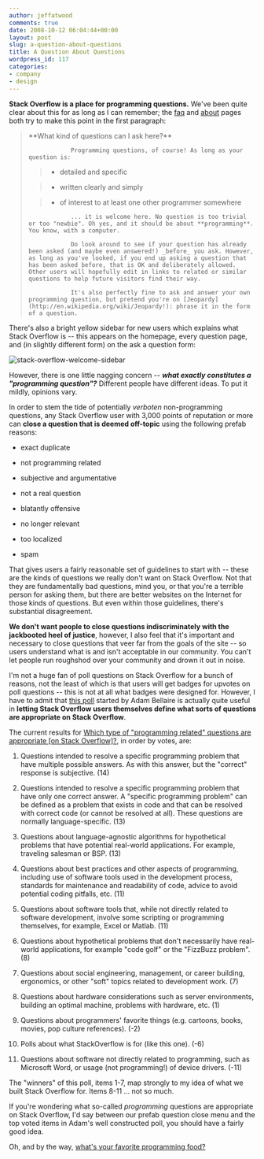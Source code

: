 ```yaml
---
author: jeffatwood
comments: true
date: 2008-10-12 06:04:44+00:00
layout: post
slug: a-question-about-questions
title: A Question About Questions
wordpress_id: 117
categories:
- company
- design
---
```



**Stack Overflow is a place for programming questions.** We've been quite clear about this for as long as I can remember; the [faq](http://stackoverflow.com/faq) and [about](http://stackoverflow.com/about) pages both try to make this point in the first paragraph:





<blockquote>
                **What kind of questions can I ask here?**
            
> 
> 
                Programming questions, of course! As long as your question is:
> 
> 
            
> 
> 
                
>   * detailed and specific
> 
                
>   * written clearly and simply
> 
                
>   * of interest to at least one other programmer somewhere
> 
            
            
> 
> 
                ... it is welcome here. No question is too trivial or too "newbie". Oh yes, and it should be about **programming**. You know, with a computer.
> 
> 
            
> 
> 
                Do look around to see if your question has already been asked (and maybe even answered!) _before_ you ask. However, as long as you've looked, if you end up asking a question that has been asked before, that is OK and deliberately allowed. Other users will hopefully edit in links to related or similar questions to help future visitors find their way.
            
> 
> 
            
> 
> 
                It's also perfectly fine to ask and answer your own programming question, but pretend you're on [Jeopardy](http://en.wikipedia.org/wiki/Jeopardy!): phrase it in the form of a question.
> 
> 
</blockquote>





There's also a bright yellow sidebar for new users which explains what Stack Overflow is -- this appears on the homepage, every question page, and (in slightly different form) on the ask a question form:



![stack-overflow-welcome-sidebar](/blog/images/wordpress/stack-overflow-welcome-sidebar.png)



However, there is one little nagging concern -- **_what exactly constitutes a "programming question"?_** Different people have different ideas. To put it mildly, opinions vary.



In order to stem the tide of potentially _verboten_ non-programming questions, any Stack Overflow user with 3,000 points of reputation or more can **close a question that is deemed off-topic** using the following prefab reasons:







  * exact duplicate

  * not programming related

  * subjective and argumentative

  * not a real question

  * blatantly offensive

  * no longer relevant

  * too localized

  * spam




That gives users a fairly reasonable set of guidelines to start with -- these are the kinds of questions we really don't want on Stack Overflow. Not that they are fundamentally bad questions, mind you, or that you're a terrible person for asking them, but there are better websites on the Internet for those kinds of questions. But even within those guidelines, there's substantial disagreement. 



**We don't want people to close questions indiscriminately with the jackbooted heel of justice**, however, I also feel that it's important and necessary to close questions that veer far from the goals of the site -- so users understand what is and isn't acceptable in our community. You can't let people run roughshod over your community and drown it out in noise.



I'm not a huge fan of poll questions on Stack Overflow for a bunch of reasons, not the least of which is that users will get badges for upvotes on poll questions -- this is not at all what badges were designed for. However, I have to admit that [this poll](http://stackoverflow.com/questions/182833/poll-which-types-of-programming-related-questions-are-appropriate) started by Adam Bellaire is actually quite useful in **letting Stack Overflow users themselves define what sorts of questions are appropriate on Stack Overflow**.



The current results for [Which type of "programming related" questions are appropriate [on Stack Overflow]?](http://stackoverflow.com/questions/182833/poll-which-types-of-programming-related-questions-are-appropriate), in order by votes, are:







  1. Questions intended to resolve a specific programming problem that have multiple possible answers. As with this answer, but the "correct" response is subjective. (14)

  2. Questions intended to resolve a specific programming problem that have only one correct answer. A "specific programming problem" can be defined as a problem that exists in code and that can be resolved with correct code (or cannot be resolved at all). These questions are normally language-specific. (13)

  3. Questions about language-agnostic algorithms for hypothetical problems that have potential real-world applications. For example, traveling salesman or BSP. (13)

  4. Questions about best practices and other aspects of programming, including use of software tools used in the development process, standards for maintenance and readability of code, advice to avoid potential coding pitfalls, etc. (11)

  5. Questions about software tools that, while not directly related to software development, involve some scripting or programming themselves, for example, Excel or Matlab. (11)

  6. Questions about hypothetical problems that don't necessarily have real-world applications, for example "code golf" or the "FizzBuzz problem". (8)

  7. Questions about social engineering, management, or career building, ergonomics, or other "soft" topics related to development work. (7)

  8. Questions about hardware considerations such as server environments, building an optimal machine, problems with hardware, etc. (1)

  9. Questions about programmers' favorite things (e.g. cartoons, books, movies, pop culture references). (-2)

  10. Polls about what StackOverflow is for (like this one). (-6)

  11. Questions about software not directly related to programming, such as Microsoft Word, or usage (not programming!) of device drivers. (-11)




The "winners" of this poll, items 1-7, map strongly to my idea of what we built Stack Overflow for. Items 8-11 ... not so much.



If you're wondering what so-called _programming_ questions are appropriate on Stack Overflow, I'd say between our prefab question close menu and the top voted items in Adam's well constructed poll, you should have a fairly good idea.



Oh, and by the way, [what's your favorite programming food?](http://stackoverflow.com/questions/92257/programmers-food)

